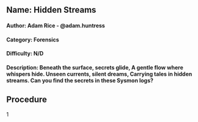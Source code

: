 ## Name: Hidden Streams
#### Author: Adam Rice - @adam.huntress
#### Category: Forensics
#### Difficulty: N/D
#### Description: Beneath the surface, secrets glide, A gentle flow where whispers hide. Unseen currents, silent dreams, Carrying tales in hidden streams. Can you find the secrets in these Sysmon logs?

## Procedure
1


